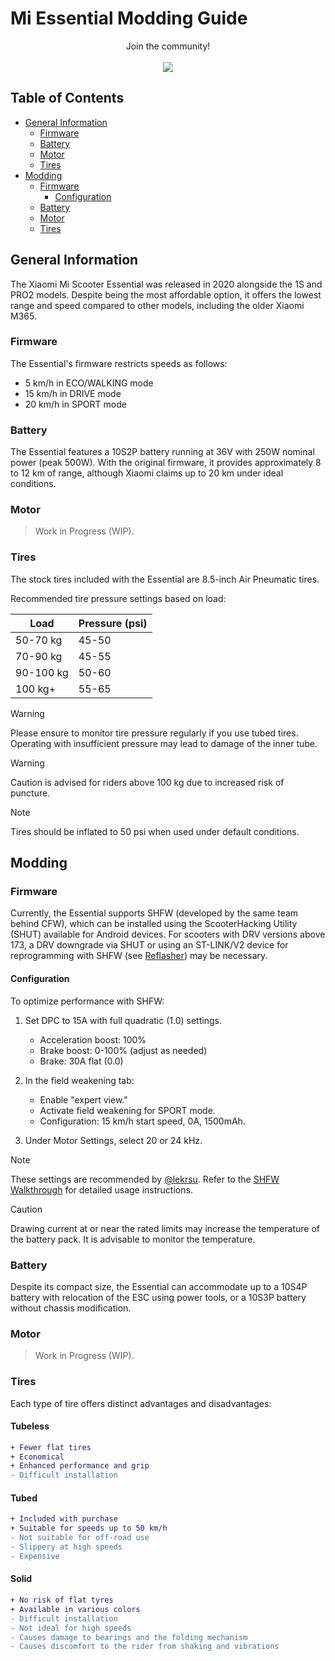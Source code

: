 # Mi Essential Modding Guide

<p align="center">
  Join the community!
  <br>
  <br>
  <a href="https://discord.gg/https://discord.gg/scooterhacking" target="_blank" title="Join our community!">
    <img src="https://dcbadge.limes.pink/api/server/https://discord.gg/scooterhacking"/>
  </a>
</p>

## Table of Contents

- [General Information](#general-information)
  - [Firmware](#firmware)
  - [Battery](#battery)
  - [Motor](#motor)
  - [Tires](#tires)
- [Modding](#modding)
  - [Firmware](#firmware-1)
    - [Configuration](#configuration)
  - [Battery](#battery-1)
  - [Motor](#motor-1)
  - [Tires](#tires-1)

## General Information

The Xiaomi Mi Scooter Essential was released in 2020 alongside the 1S and PRO2 models. Despite being the most affordable option, it offers the lowest range and speed compared to other models, including the older Xiaomi M365.

### Firmware

The Essential's firmware restricts speeds as follows:

- 5 km/h in ECO/WALKING mode
- 15 km/h in DRIVE mode
- 20 km/h in SPORT mode

### Battery

The Essential features a 10S2P battery running at 36V with 250W nominal power (peak 500W). With the original firmware, it provides approximately 8 to 12 km of range, although Xiaomi claims up to 20 km under ideal conditions.

### Motor

> Work in Progress (WIP).

### Tires

The stock tires included with the Essential are 8.5-inch Air Pneumatic tires.

Recommended tire pressure settings based on load:

| Load      | Pressure (psi) |
|-----------|----------------|
| 50-70 kg  | 45-50          |
| 70-90 kg  | 45-55          |
| 90-100 kg | 50-60          |
| 100 kg+   | 55-65          |

> [!WARNING]
> Please ensure to monitor tire pressure regularly if you use tubed tires. Operating with insufficient pressure may lead to damage of the inner tube.

> [!WARNING]
> Caution is advised for riders above 100 kg due to increased risk of puncture.

> [!NOTE]
> Tires should be inflated to 50 psi when used under default conditions.

## Modding

### Firmware

Currently, the Essential supports SHFW (developed by the same team behind CFW), which can be installed using the ScooterHacking Utility (SHUT) available for Android devices. For scooters with DRV versions above 173, a DRV downgrade via SHUT or using an ST-LINK/V2 device for reprogramming with SHFW (see [Reflasher](https://www.scooterhacking.org/forum/viewtopic.php?t=676)) may be necessary.

#### Configuration

To optimize performance with SHFW:

1. Set DPC to 15A with full quadratic (1.0) settings.
   - Acceleration boost: 100%
   - Brake boost: 0-100% (adjust as needed)
   - Brake: 30A flat (0.0)

2. In the field weakening tab:
   - Enable "expert view."
   - Activate field weakening for SPORT mode.
   - Configuration: 15 km/h start speed, 0A, 1500mAh.

3. Under Motor Settings, select 20 or 24 kHz.

> [!NOTE] 
> These settings are recommended by [@lekrsu](https://github.com/lekrsu). Refer to the [SHFW Walkthrough](https://github.com/lekrsu/shfw-walkthrough) for detailed usage instructions.

> [!CAUTION] 
> Drawing current at or near the rated limits may increase the temperature of the battery pack. It is advisable to monitor the temperature.

### Battery

Despite its compact size, the Essential can accommodate up to a 10S4P battery with relocation of the ESC using power tools, or a 10S3P battery without chassis modification.

### Motor

> Work in Progress (WIP).

### Tires

Each type of tire offers distinct advantages and disadvantages:

#### Tubeless

```diff
+ Fewer flat tires
+ Economical
+ Enhanced performance and grip
- Difficult installation
```

#### Tubed

```diff
+ Included with purchase
+ Suitable for speeds up to 50 km/h
- Not suitable for off-road use
- Slippery at high speeds
- Expensive
```

#### Solid

```diff
+ No risk of flat tyres
+ Available in various colors
- Difficult installation
- Not ideal for high speeds
- Causes damage to bearings and the folding mechanism
- Causes discomfort to the rider from shaking and vibrations
```
